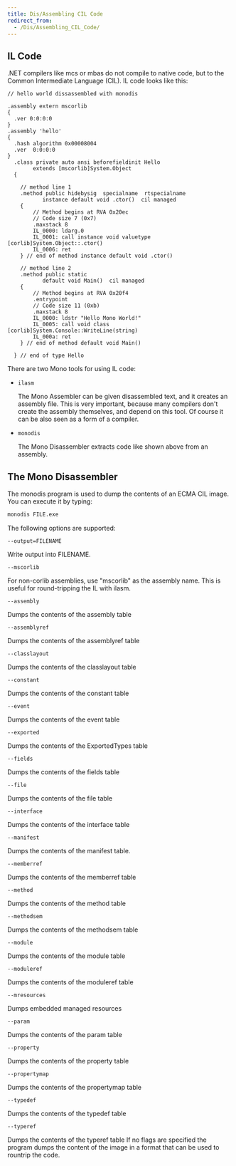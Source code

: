 ```yaml
---
title: Dis/Assembling CIL Code
redirect_from:
  - /Dis/Assembling_CIL_Code/
---
```


## IL Code

.NET compilers like mcs or mbas do not compile to native code, but to the Common Intermediate Language (CIL). IL code looks like this:

    // hello world dissassembled with monodis

    .assembly extern mscorlib
    {
      .ver 0:0:0:0
    }
    .assembly 'hello'
    {
      .hash algorithm 0x00008004
      .ver  0:0:0:0
    }
      .class private auto ansi beforefieldinit Hello
            extends [mscorlib]System.Object
      {

        // method line 1
        .method public hidebysig  specialname  rtspecialname
               instance default void .ctor()  cil managed
        {
            // Method begins at RVA 0x20ec
            // Code size 7 (0x7)
            .maxstack 8
            IL_0000: ldarg.0
            IL_0001: call instance void valuetype [corlib]System.Object::.ctor()
            IL_0006: ret
        } // end of method instance default void .ctor()

        // method line 2
        .method public static
               default void Main()  cil managed
        {
            // Method begins at RVA 0x20f4
            .entrypoint
            // Code size 11 (0xb)
            .maxstack 8
            IL_0000: ldstr "Hello Mono World!"
            IL_0005: call void class [corlib]System.Console::WriteLine(string)
            IL_000a: ret
        } // end of method default void Main()

      } // end of type Hello

There are two Mono tools for using IL code:

- `ilasm`

  The Mono Assembler can be given disassembled text, and it creates an assembly file. This is very important, because many compilers don't create the assembly themselves, and depend on this tool. Of course it can be also seen as a form of a compiler.

- `monodis`

  The Mono Disassembler extracts code like shown above from an assembly.

## The Mono Disassembler

The monodis program is used to dump the contents of an ECMA CIL image. You can execute it by typing:

``` bash
monodis FILE.exe
```

The following options are supported:

`--output=FILENAME`

Write output into FILENAME.

`--mscorlib`

For non-corlib assemblies, use "mscorlib" as the assembly name. This is useful for round-tripping the IL with ilasm.

`--assembly`

Dumps the contents of the assembly table

`--assemblyref`

Dumps the contents of the assemblyref table

`--classlayout`

Dumps the contents of the classlayout table

`--constant`

Dumps the contents of the constant table

`--event`

Dumps the contents of the event table

`--exported`

Dumps the contents of the ExportedTypes table

`--fields`

Dumps the contents of the fields table

`--file`

Dumps the contents of the file table

`--interface`

Dumps the contents of the interface table

`--manifest`

Dumps the contents of the manifest table.

`--memberref`

Dumps the contents of the memberref table

`--method`

Dumps the contents of the method table

`--methodsem`

Dumps the contents of the methodsem table

`--module`

Dumps the contents of the module table

`--moduleref`

Dumps the contents of the moduleref table

`--mresources`

Dumps embedded managed resources

`--param`

Dumps the contents of the param table

`--property`

Dumps the contents of the property table

`--propertymap`

Dumps the contents of the propertymap table

`--typedef`

Dumps the contents of the typedef table

`--typeref`

Dumps the contents of the typeref table If no flags are specified the program dumps the content of the image in a format that can be used to rountrip the code.
